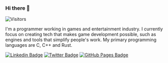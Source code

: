 ### Hi there 👋

![Visitors](https://gpvc.arturio.dev/kondrak)

I'm a programmer working in games and entertainment industry. I currently focus on creating tech that makes game development possible, such as engines and tools that simplify people's work. My primary programming languages are C, C++ and Rust. 

[![Linkedin Badge](https://img.shields.io/badge/-LinkedIn-blue?style=round-square&logo=Linkedin&logoColor=white&link=https://www.linkedin.com/in/kondrak/)](https://www.linkedin.com/in/kondrak/)  [![Twitter Badge](https://img.shields.io/badge/-Twitter-1ca0f1?style=round-square&labelColor=1ca0f1&logo=twitter&logoColor=white&link=https://twitter.com/k_kondrak)](https://twitter.com/k_kondrak)  [![GitHub Pages Badge](https://img.shields.io/badge/-kondrak.github.io-black?style=round-square&logo=github&logoColor=white&link=https://kondrak.github.io)](https://kondrak.github.io)
